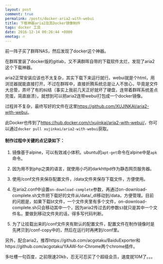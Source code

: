 ```yaml
---
layout: post
comment: true
permalink: /posts/docker-aria2-with-webui
title: 下载神器aria2及其Docker镜像制作
tags: docker 工具
date: 2016-12-14 00:26:44 +0800
emotag: 🔥
---
```

前一阵子买了群晖NAS，然后发现了docker这个神器。

在群晖里装了docker版的gitlab，又不满群晖自带的下载软件太烂，发现了aria2这个下载神器。

aria2正常安装应该也不太复杂，其实下载下来运行就行。webui就是个html，用浏览器就能直接打开。不过在群晖中，直接折腾系统总是让人不放心，毕竟是文件大总管，弄坏了有的纠结（事实上我前几天正好就坏了硬盘，连带着群晖系统差点完蛋，简直崩溃）。就想到可以把aria2连带webui打包成一个docker镜像。
<!--more-->

过程并不复杂，最终写好的文件在这里<a href="https://github.com/XUJINKAI/aria2-with-webui" target="_blank">https://github.com/XUJINKAI/aria2-with-webui</a>。

此Docker也传到了<a href="https://hub.docker.com/r/xujinkai/aria2-with-webui/" target="_blank">https://hub.docker.com/r/xujinkai/aria2-with-webui/</a>，你可以通过`docker pull xujinkai/aria2-with-webui`获取。

#### 制作过程中关键的点记录如下：

1. 镜像基于alpine，可以有效减小体积。ubuntu的`apt-get`命令在alpine中是`apk`命令。

2. 因为用不到php之类的语言，就使用小巧的darkhttpd作为静态网页服务器。

3. 使用/conf文件夹保存配置文件，/data文件夹保存下载文件，方便使用。

4. 在aria2.conf中设置`on-download-complete`参数，再通过on-download-complete.sh文件把下载好的文件从/data/_dl移动到/data，方便管理。目前的问题是，如果下载bt文件，一个文件夹里有多个文件，on-download-complete.sh只会移动其中一个，因为aria2传过去的参数`$3`就只是其中一个文件名，要做到移动文件夹的话，得多写代码判断。

5. 为了让挂载出来的/conf文件夹有默认的配置文件，配置文件在制作镜像时是先拷贝到/conf-copy中的，然后在运行时再拷到/conf里。

另外，配合aria2，推荐https://github.com/acgotaku/BaiduExporter和https://github.com/acgotaku/YAAW-for-Chrome两个chrome插件。

多吐槽一句百度，之前限速20kb，忍无可忍买了个超级会员，速度就10M了。。。